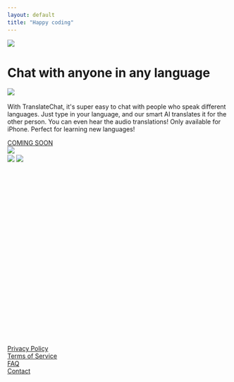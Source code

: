 ```yaml
---
layout: default
title: "Happy coding"
---
```


<div class="hidden row-span-2 items-end lg:flex">
    <img src="/assets/images/man-left.png" srcset="/assets/images/man-left.png 1x, /assets/images/man-left@2x.png 2x" class="mx-auto">
</div>

<div class="lg:col-span-2 pb-10">
    <h1 class="text-4xl p-5 pt-8 lg:p-0 text-slate-700 font-serif max-w-md mx-auto">Chat with anyone in any language</h1>
    <img src="/assets/images/two-ppl.png" srcset="/assets/images/two-ppl.png 1x, /assets/images/two-ppl@2x.png 2x" class="lg:hidden mx-auto w-50">
    <p class="text-lg p-5 text-slate-700 max-w-lg mx-auto pb-10">
    With TranslateChat, it's super easy to chat with people who speak different languages. Just type in your language, and our smart AI translates it for the other person. You can even hear the audio translations! Only available for iPhone. Perfect for learning new languages!
    </p>        
    <a href="#" class="bg-amber-400 text-black rounded-lg py-3 px-6 font-semibold text-xl">COMING SOON</a>
</div>

<div class="hidden row-span-2 items-end lg:flex">
<img src="/assets/images/woman-right.png" srcset="/assets/images/woman-right.png 1x, /assets/images/woman-right@2x.png 2x" class="mx-auto">
</div>

<div class="col-span-2 overflow-hidden" style="min-height:430px;">
    <img src="/assets/images/screenshot-iphone.png" srcset="/assets/images/screenshot-iphone.png 1x, /assets/images/screenshot-iphone@2x.png 2x" class="mx-auto lg:hidden p-5">
    <img src="/assets/images/screenshot-iphone-top.png" srcset="/assets/images/screenshot-iphone-top.png 1x, /assets/images/screenshot-iphone-top@2x.png 2x" class="mx-auto hidden lg:block">
</div>

<div class="col-span-2 lg:col-span-1 p-4 bg-slate-100">
<a href="/privacy" class="text-slate-500 text-sm font-semibold">Privacy Policy</a>
</div>
<div class="col-span-2 lg:col-span-1 p-4 bg-slate-100">
<a href="/terms" class="text-slate-500 text-sm font-semibold">Terms of Service</a>
</div>
<div class="col-span-2 lg:col-span-1 p-4 bg-slate-100">
<a href="/faq" class="text-slate-500 text-sm font-semibold">FAQ</a>
</div>
<div class="col-span-2 lg:col-span-1 p-4 bg-slate-100">
<a href="#" class="text-slate-500 text-sm font-semibold">Contact</a>
</div>
